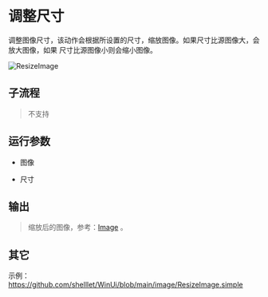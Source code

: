 # 调整尺寸 
调整图像尺寸，该动作会根据所设置的尺寸，缩放图像。如果尺寸比源图像大，会放大图像，如果 尺寸比源图像小则会缩小图像。

![ResizeImage](./images/03.png ':size=90%')

## 子流程
> 不支持


## 运行参数

* 图像
  
* 尺寸


## 输出

> 缩放后的图像，参考：[Image](./types/Image.md) 。


## 其它

示例：https://github.com/shelllet/WinUi/blob/main/image/ResizeImage.simple





